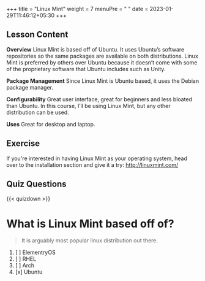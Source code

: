 +++
title = "Linux Mint"
weight = 7
menuPre = "<i class='fl-linuxmint'></i> "
date = 2023-01-29T11:46:12+05:30
+++

## Lesson Content

**Overview**
Linux Mint is based off of Ubuntu. It uses Ubuntu’s software repositories so the same packages are available on both distributions. Linux Mint is preferred by others over Ubuntu because it doesn’t come with some of the proprietary software that Ubuntu includes such as Unity.

**Package Management**
Since Linux Mint is Ubuntu based, it uses the Debian package manager.

**Configurability**
Great user interface, great for beginners and less bloated than Ubuntu. In this course, I’ll be using Linux Mint, but any other distribution can be used. 

**Uses**
Great for desktop and laptop.

## Exercise

If you're interested in having Linux Mint as your operating system, head over to the installation section and give it a try: <a href='http://linuxmint.com/'>http://linuxmint.com/</a>

## Quiz Questions

{{< quizdown >}}

# What is Linux Mint based off of?

> It is arguably most popular linux distribution out there.

1. [ ] ElementryOS
1. [ ] RHEL
1. [ ] Arch
1. [x] Ubuntu